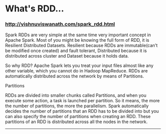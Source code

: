 
# What's RDD...
### http://vishnuviswanath.com/spark_rdd.html

Spark RDDs are very simple at the same time very important concept in Apache Spark. Most of you might be knowing the full form of RDD, it is Resilient Distributed Datasets. Resilient because RDDs are immutable(can’t be modified once created) and fault tolerant, Distributed because it is distributed across cluster and Dataset because it holds data.

So why RDD? Apache Spark lets you treat your input files almost like any other variable, which you cannot do in Hadoop MapReduce. RDDs are automatically distributed across the network by means of Partitions.

Partitions

RDDs are divided into smaller chunks called Partitions, and when you execute some action, a task is launched per partition. So it means, the more the number of partitions, the more the parallelism. Spark automatically decides the number of partitions that an RDD has to be divided into but you can also specify the number of partitions when creating an RDD. These partitions of an RDD is distributed across all the nodes in the network.

---

